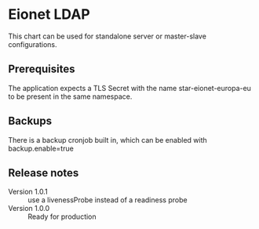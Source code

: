 # Eionet LDAP

This chart can be used for standalone server or master-slave configurations.

## Prerequisites
The application expects a TLS Secret with the name star-eionet-europa-eu to be present
in the same namespace.

## Backups
There is a backup cronjob built in, which can be enabled with backup.enable=true

## Release notes

<dl>
  <dt>Version 1.0.1</dt>
  <dd>use a livenessProbe instead of a readiness probe</dd>

  <dt>Version 1.0.0</dt>
  <dd>Ready for production</dd>
</dl>

